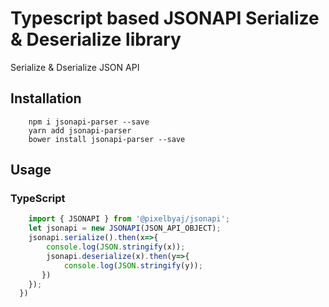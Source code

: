 # Typescript based JSONAPI Serialize & Deserialize library
Serialize &amp; Dserialize JSON API

## Installation 
```console
    npm i jsonapi-parser --save
    yarn add jsonapi-parser
    bower install jsonapi-parser --save
```
## Usage
### TypeScript
```typescript
    import { JSONAPI } from '@pixelbyaj/jsonapi';
    let jsonapi = new JSONAPI(JSON_API_OBJECT);
    jsonapi.serialize().then(x=>{
        console.log(JSON.stringify(x));
        jsonapi.deserialize(x).then(y=>{
            console.log(JSON.stringify(y));
       })
    });
  })
 
```
